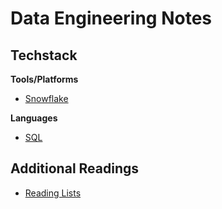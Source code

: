 # Data Engineering Notes

## Techstack
**Tools/Platforms**
- [Snowflake](https://github.com/b-knd/data-engineering-notes/tree/main/Snowflake)

**Languages**
- [SQL](https://github.com/b-knd/data-engineering-notes/tree/main/SQL)

## Additional Readings
- [Reading Lists](https://github.com/b-knd/data-engineering-notes/blob/main/Reading%20List.md)
